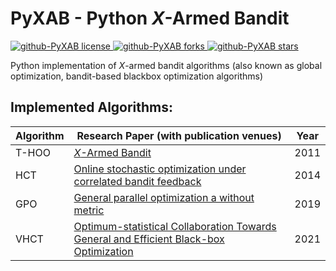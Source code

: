 # PyXAB - Python *X*-Armed Bandit


<p align="left">
<a href="https://github.com/WilliamLwj/PyXAB/blob/master/LICENSE" target="blank">
<img src="https://img.shields.io/github/license/WilliamLwj/PyXAB?style=flat" alt="github-PyXAB license" />
</a>
<a href="https://github.com/WilliamLwj/PyXAB/fork" target="blank">
<img src="https://img.shields.io/github/forks/WilliamLwj/PyXAB?style=flat" alt="github-PyXAB forks"/>
</a>
<a href="https://github.com/WilliamLwj/PyXAB/stargazers" target="blank">
<img src="https://img.shields.io/github/stars/WilliamLwj/PyXAB?style=flat" alt="github-PyXAB stars"/>
</a>
</p>


Python implementation of *X*-armed bandit algorithms (also known as global optimization, bandit-based blackbox optimization algorithms)




## Implemented Algorithms:

| Algorithm | Research Paper (with publication venues) | Year |
| --- | --- | --- |
| T-HOO | [*X*-Armed Bandit](https://jmlr.org/papers/v12/bubeck11a.html) | 2011 |
| HCT | [Online stochastic optimization under correlated bandit feedback](https://proceedings.mlr.press/v32/azar14.html) | 2014 |
| GPO | [General parallel optimization a without metric](https://proceedings.mlr.press/v98/xuedong19a.html) | 2019 |
| VHCT | [Optimum-statistical Collaboration Towards General and Efficient Black-box Optimization](https://arxiv.org/abs/2106.09215)  | 2021 |